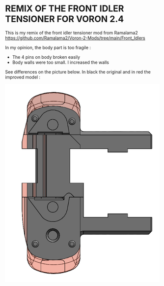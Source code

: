# REMIX OF THE FRONT IDLER TENSIONER FOR VORON 2.4

This is my remix of the front idler tensioner mod from Ramalama2
https://github.com/Ramalama2/Voron-2-Mods/tree/main/Front_Idlers

In my opinion, the body part is too fragile :
- The 4 pins on body broken easily
- Body walls were too small. I increased the walls

See differences on the picture below. In black the original and in red the improved model :

![](https://github.com/Aurel-14/Voron-2.4/blob/main/IDLER%20TENSIONER/PICTURES/IDLER_TENSIONER_02.PNG)

